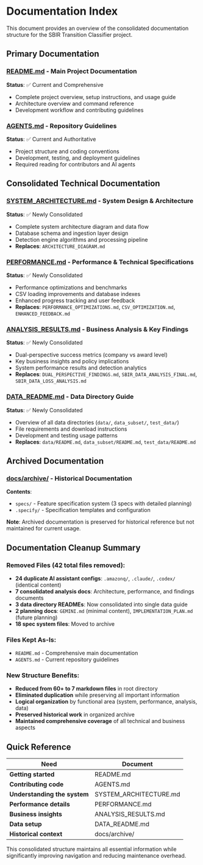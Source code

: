 # Documentation Index

This document provides an overview of the consolidated documentation structure for the SBIR Transition Classifier project.

## Primary Documentation

### **[README.md](README.md)** - Main Project Documentation
**Status**: ✅ Current and Comprehensive
- Complete project overview, setup instructions, and usage guide
- Architecture overview and command reference
- Development workflow and contributing guidelines

### **[AGENTS.md](AGENTS.md)** - Repository Guidelines  
**Status**: ✅ Current and Authoritative
- Project structure and coding conventions
- Development, testing, and deployment guidelines
- Required reading for contributors and AI agents

## Consolidated Technical Documentation

### **[SYSTEM_ARCHITECTURE.md](SYSTEM_ARCHITECTURE.md)** - System Design & Architecture
**Status**: ✅ Newly Consolidated
- Complete system architecture diagram and data flow
- Database schema and ingestion layer design
- Detection engine algorithms and processing pipeline
- **Replaces**: `ARCHITECTURE_DIAGRAM.md`

### **[PERFORMANCE.md](PERFORMANCE.md)** - Performance & Technical Specifications
**Status**: ✅ Newly Consolidated  
- Performance optimizations and benchmarks
- CSV loading improvements and database indexes
- Enhanced progress tracking and user feedback
- **Replaces**: `PERFORMANCE_OPTIMIZATIONS.md`, `CSV_OPTIMIZATION.md`, `ENHANCED_FEEDBACK.md`

### **[ANALYSIS_RESULTS.md](ANALYSIS_RESULTS.md)** - Business Analysis & Key Findings
**Status**: ✅ Newly Consolidated
- Dual-perspective success metrics (company vs award level)
- Key business insights and policy implications  
- System performance results and detection analytics
- **Replaces**: `DUAL_PERSPECTIVE_FINDINGS.md`, `SBIR_DATA_ANALYSIS_FINAL.md`, `SBIR_DATA_LOSS_ANALYSIS.md`

### **[DATA_README.md](DATA_README.md)** - Data Directory Guide
**Status**: ✅ Newly Consolidated
- Overview of all data directories (`data/`, `data_subset/`, `test_data/`)
- File requirements and download instructions
- Development and testing usage patterns
- **Replaces**: `data/README.md`, `data_subset/README.md`, `test_data/README.md`

## Archived Documentation

### **[docs/archive/](docs/archive/)** - Historical Documentation
**Contents**: 
- `specs/` - Feature specification system (3 specs with detailed planning)
- `.specify/` - Specification templates and configuration

**Note**: Archived documentation is preserved for historical reference but not maintained for current usage.

## Documentation Cleanup Summary

### **Removed Files** (42 total files removed):
- **24 duplicate AI assistant configs**: `.amazonq/`, `.claude/`, `.codex/` (identical content)
- **7 consolidated analysis docs**: Architecture, performance, and findings documents
- **3 data directory READMEs**: Now consolidated into single data guide
- **2 planning docs**: `GEMINI.md` (minimal content), `IMPLEMENTATION_PLAN.md` (future planning)
- **18 spec system files**: Moved to archive

### **Files Kept As-Is**:
- `README.md` - Comprehensive main documentation  
- `AGENTS.md` - Current repository guidelines

### **New Structure Benefits**:
- **Reduced from 60+ to 7 markdown files** in root directory
- **Eliminated duplication** while preserving all important information
- **Logical organization** by functional area (system, performance, analysis, data)
- **Preserved historical work** in organized archive
- **Maintained comprehensive coverage** of all technical and business aspects

## Quick Reference

| Need | Document |
|------|----------|
| **Getting started** | README.md |
| **Contributing code** | AGENTS.md |  
| **Understanding the system** | SYSTEM_ARCHITECTURE.md |
| **Performance details** | PERFORMANCE.md |
| **Business insights** | ANALYSIS_RESULTS.md |
| **Data setup** | DATA_README.md |
| **Historical context** | docs/archive/ |

This consolidated structure maintains all essential information while significantly improving navigation and reducing maintenance overhead.